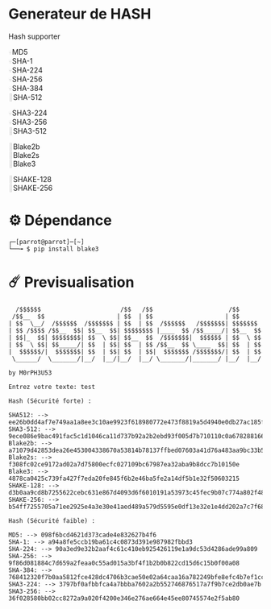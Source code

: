 # Generateur de HASH

Hash supporter

<span style="color: #dddddd;">💀</span>MD5  
<span style="color: #dddddd;">💀</span>SHA-1  
<span style="color: #dddddd;">💀</span>SHA-224  
<span style="color: #dddddd;">💀</span>SHA-256  
<span style="color: #dddddd;">💀</span>SHA-384  
<span style="color: #dddddd;">💪</span>SHA-512

<span style="color: #dddddd;">💀</span>SHA3-224  
<span style="color: #dddddd;">💀</span>SHA3-256  
<span style="color: #dddddd;">💪</span>SHA3-512

<span style="color: #dddddd;">💪</span>Blake2b  
<span style="color: #dddddd;">💪</span>Blake2s  
<span style="color: #dddddd;">💪</span>Blake3

<span style="color: #dddddd;">💪</span>SHAKE-128  
<span style="color: #dddddd;">💪</span>SHAKE-256

# ⚙️ Dépendance

```
┌─[parrot@parrot]─[~]
└──╼ $ pip install blake3
```
# ☄️ Previsualisation

```
  /$$$$$$                      /$$   /$$                     /$$      
 /$$__  $$                    | $$  | $$                    | $$      
| $$  \__/  /$$$$$$  /$$$$$$$ | $$  | $$  /$$$$$$   /$$$$$$$| $$$$$$$ 
| $$ /$$$$ /$$__  $$| $$__  $$| $$$$$$$$ |____  $$ /$$_____/| $$__  $$
| $$|_  $$| $$$$$$$$| $$  \ $$| $$__  $$  /$$$$$$$|  $$$$$$ | $$  \ $$
| $$  \ $$| $$_____/| $$  | $$| $$  | $$ /$$__  $$ \____  $$| $$  | $$
|  $$$$$$/|  $$$$$$$| $$  | $$| $$  | $$|  $$$$$$$ /$$$$$$$/| $$  | $$
 \______/  \_______/|__/  |__/|__/  |__/ \_______/|_______/ |__/  |__/

by M0rPH3U53

Entrez votre texte: test

Hash (Sécurité forte) :

SHA512: --> ee26b0dd4af7e749aa1a8ee3c10ae9923f618980772e473f8819a5d4940e0db27ac185f8a0e1d5f84f88bc887fd67b143732c304cc5fa9ad8e6f57f50028a8ff
SHA3-512: --> 9ece086e9bac491fac5c1d1046ca11d737b92a2b2ebd93f005d7b710110c0a678288166e7fbe796883a4f2e9b3ca9f484f521d0ce464345cc1aec96779149c14
Blake2b: --> a71079d42853dea26e453004338670a53814b78137ffbed07603a41d76a483aa9bc33b582f77d30a65e6f29a896c0411f38312e1d66e0bf16386c86a89bea572
Blake2s: --> f308fc02ce9172ad02a7d75800ecfc027109bc67987ea32aba9b8dcc7b10150e
Blake3: --> 4878ca0425c739fa427f7eda20fe845f6b2e46ba5fe2a14df5b1e32f50603215
SHAKE-128: --> d3b0aa9cd8b7255622cebc631e867d4093d6f6010191a53973c45fec9b07c774a802f48265010c4f4ba44b6ccda3f2538f634ec8ce39d6753c7e553ed8cea665b5
SHAKE-256: --> b54ff7255705a71ee2925e4a3e30e41aed489a579d5595e0df13e32e1e4dd202a7c7f68b31d6418d9845eb4d757adda6ab189e1bb340db818e5b3bc725d992faf6

Hash (Sécurité faible) :

MD5: --> 098f6bcd4621d373cade4e832627b4f6
SHA-1: --> a94a8fe5ccb19ba61c4c0873d391e987982fbbd3
SHA-224: --> 90a3ed9e32b2aaf4c61c410eb925426119e1a9dc53d4286ade99a809
SHA-256: --> 9f86d081884c7d659a2feaa0c55ad015a3bf4f1b2b0b822cd15d6c15b0f00a08
SHA-384: --> 768412320f7b0aa5812fce428dc4706b3cae50e02a64caa16a782249bfe8efc4b7ef1ccb126255d196047dfedf17a0a9
SHA3-224: --> 3797bf0afbbfca4a7bbba7602a2b552746876517a7f9b7ce2db0ae7b
SHA3-256: --> 36f028580bb02cc8272a9a020f4200e346e276ae664e45ee80745574e2f5ab80

```
